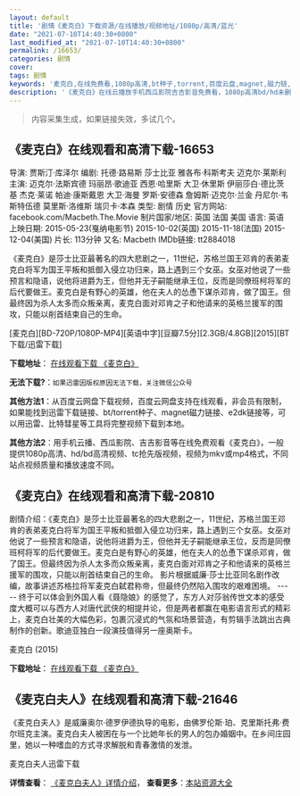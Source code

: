 ```yaml
---
layout: default
title: '剧情《麦克白》下载资源/在线播放/视频地址/1080p/高清/蓝光'
date: "2021-07-10T14:40:30+0800"
last_modified_at: "2021-07-10T14:40:30+0800"
permalink: /16653/
categories: 剧情
cover:
tags: 剧情
keywords: '麦克白,在线免费看,1080p高清,bt种子,torrent,百度云盘,magnet,磁力链,迅雷下载资源'
description: '《麦克白》在线云播放手机西瓜影院吉吉影音免费看，1080p高清bd/hd未删减完整版和tc抢先枪版，mkv/mp4格式，附带bt/torrent种子、magnet/磁力链、百度云盘、网盘资源迅雷下载链接'
---
```


>内容采集生成，如果链接失效，多试几个。


## 《麦克白》在线观看和高清下载-16653

导演: 贾斯汀·库泽尔 编剧: 托德·路易斯 莎士比亚 雅各布·科斯考夫 迈克尔·莱斯利 主演: 迈克尔·法斯宾德 玛丽昂·歌迪亚 西恩·哈里斯 大卫·休里斯 伊丽莎白·德比茨基 杰克·莱诺 帕迪·康斯戴恩 大卫·海曼 罗斯·安德森 詹姆斯·迈克尔·兰金 丹尼尔·韦斯特伍德 莫里斯·洛维斯 瑞贝卡·本森 类型: 剧情 历史 官方网站: facebook.com/Macbeth.The.Movie 制片国家/地区: 英国 法国 美国 语言: 英语 上映日期: 2015-05-23(戛纳电影节) 2015-10-02(英国) 2015-11-18(法国) 2015-12-04(美国) 片长: 113分钟 又名: Macbeth IMDb链接: tt2884018

《麦克白》是莎士比亚最著名的四大悲剧之一，11世纪，苏格兰国王邓肯的表弟麦克白将军为国王平叛和抵御入侵立功归来，路上遇到三个女巫。女巫对他说了一些预言和隐语，说他将进爵为王，但他并无子嗣能继承王位，反而是同僚班柯将军的后代要做王。麦克白是有野心的英雄，他在夫人的怂恿下谋杀邓肯，做了国王。但最终因为杀人太多而众叛亲离，麦克白面对邓肯之子和他请来的英格兰援军的围攻，只能以削首结束自己的生命。


[麦克白][BD-720P/1080P-MP4][英语中字][豆瓣7.5分][2.3GB/4.8GB][2015][BT下载/迅雷下载]

**下载地址**： [在线观看下载 《麦克白》](https://www.btdx8.com/torrent/macbeth_2015.html) 


**无法下载?**：`如果迅雷因版权原因无法下载，关注微信公众号 `

**其他方法1**：从百度云网盘下载视频，百度云网盘支持在线观看，非会员有限制，如果能找到迅雷下载链接、bt/torrent种子、magnet磁力链接、e2dk链接等，可以用迅雷、比特彗星等工具将完整视频下载到本地。

**其他方法2**：用手机云播、西瓜影院、吉吉影音等在线免费观看《麦克白》，一般提供1080p高清、hd/bd高清视频、tc抢先版视频，视频为mkv或mp4格式，不同站点视频质量和播放速度不同。


## 《麦克白》在线观看和高清下载-20810

剧情介绍：《麦克白》是莎士比亚最著名的四大悲剧之一，11世纪，苏格兰国王邓肯的表弟麦克白将军为国王平叛和抵御入侵立功归来，路上遇到三个女巫。女巫对他说了一些预言和隐语，说他将进爵为王，但他并无子嗣能继承王位，反而是同僚班柯将军的后代要做王。麦克白是有野心的英雄，他在夫人的怂恿下谋杀邓肯，做了国王。但最终因为杀人太多而众叛亲离，麦克白面对邓肯之子和他请来的英格兰援军的围攻，只能以削首结束自己的生命。 影片根据威廉·莎士比亚同名剧作改编，故事讲述苏格拉将军麦克白弑君称帝，但最终仍然陷入围攻的艰难困境。 ----- 终于可以体会到外国人看《聂隐娘》的感觉了，东方人对莎翁传世文本的感受度大概可以与西方人对唐代武侠的相提并论，但是两者都赢在电影语言形式的精彩上，麦克白壮美的大幅色彩，包裹沉浸式的气氛和场景营造，有剪辑手法跳出古典制作的创新。歌迪亚独白一段演技值得另一座奥斯卡。


麦克白 (2015)

**下载地址**： [在线观看下载 《麦克白》](https://www.btbtdy.me/btdy/dy1606.html) 


## 《麦克白夫人》在线观看和高清下载-21646

《麦克白夫人》是威廉奥尔·德罗伊德执导的电影，由佛罗伦斯·珀、克里斯托弗·费尔班克主演。麦克白夫人被困在与一个比她年长的男人的包办婚姻中。在乡间庄园里，她以一种嗜血的方式寻求解脱和青春激情的发泄。


麦克白夫人迅雷下载

**详情查看**： [《麦克白夫人》详情介绍](/movie/21646/)， **查看更多**：[本站资源大全](/movie/t/all/)


